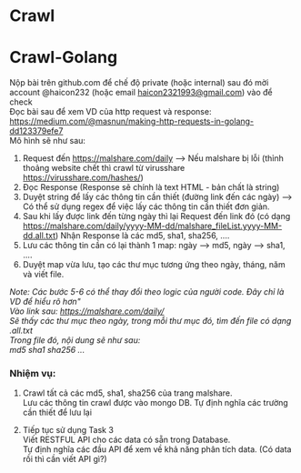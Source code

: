 # Crawl
# Crawl-Golang
												
Nộp bài trên github.com để chế độ private (hoặc internal) sau đó mời account @haicon232 (hoặc email haicon2321993@gmail.com) vào để check												
Đọc bài sau để xem VD của http request và response: https://medium.com/@masnun/making-http-requests-in-golang-dd123379efe7												
Mô hình sẽ như sau:												
1. Request đến https://malshare.com/daily --> Nếu malshare bị lỗi (thỉnh thoảng website chết thì crawl từ virusshare https://virusshare.com/hashes/)
2. Đọc Response (Response sẽ chính là text HTML - bản chất là string)
3. Duyệt string để lấy các thông tin cần thiết (đường link đến các ngày) --> Có thể sử dụng regex để việc lấy các thông tin cần thiết đơn giản.
4. Sau khi lấy được link đến từng ngày thì lại Request đến link đó (có dạng https://malshare.com/daily/yyyy-MM-dd/malshare_fileList.yyyy-MM-dd.all.txt)
Nhận Response là các md5, sha1, sha256, ....
5. Lưu các thông tin cần có lại thành 1 map: ngày --> md5, ngày --> sha1, ....
6. Duyệt map vừa lưu, tạo các thư mục tương ứng theo ngày, tháng, năm và viết file.

*Note: Các bước 5-6 có thể thay đổi theo logic của người code. Đây chỉ là VD để hiểu rõ hơn"										
Vào link sau: https://malshare.com/daily/												
Sẽ thấy các thư mục theo ngày, trong mỗi thư mục đó, tìm đến file có dạng .all.txt												
Trong file đó, nội dung sẽ như sau:												
md5 sha1 sha256 ...*												
								
### Nhiệm vụ:												
1. Crawl tất cả các md5, sha1, sha256 của trang malshare. 	
	Lưu các thông tin crawl được vào mongo DB. Tự định nghĩa các trường cần thiết để lưu lại								
									
2.	Tiếp tục sử dụng Task 3								
	Viết RESTFUL API cho các data có sẵn trong Database.					
	Tự định nghĩa các đầu API để xem về khả năng phân tích data. (Có data rồi thì cần viết API gì?)	